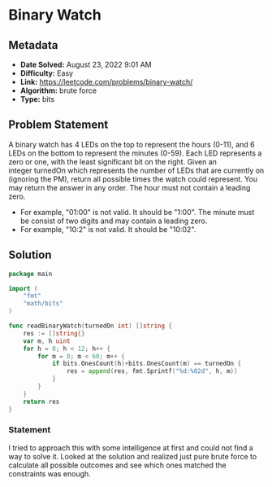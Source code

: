 # Binary Watch

## Metadata

- **Date Solved:** August 23, 2022 9:01 AM
- **Difficulty:** Easy
- **Link:** https://leetcode.com/problems/binary-watch/
- **Algorithm:** brute force
- **Type:** bits

## Problem Statement

A binary watch has 4 LEDs on the top to represent the hours (0-11), and 6 LEDs on the bottom to represent the minutes (0-59). Each LED represents a zero or one, with the least significant bit on the right.
Given an integer turnedOn which represents the number of LEDs that are currently on (ignoring the PM), return all possible times the watch could represent. You may return the answer in any order.
The hour must not contain a leading zero.
- For example, "01:00" is not valid. It should be "1:00".
The minute must be consist of two digits and may contain a leading zero.
- For example, "10:2" is not valid. It should be "10:02".

## Solution


```go
package main

import (
	"fmt"
	"math/bits"
)

func readBinaryWatch(turnedOn int) []string {
	res := []string{}
	var m, h uint
	for h = 0; h < 12; h++ {
		for m = 0; m < 60; m++ {
			if bits.OnesCount(h)+bits.OnesCount(m) == turnedOn {
				res = append(res, fmt.Sprintf("%d:%02d", h, m))
			}
		}
	}
	return res
}
```

### Statement

I tried to approach this with some intelligence at first and could not find a way to solve it. Looked at the solution and realized just pure brute force to calculate all possible outcomes and see which ones matched the constraints was enough.
